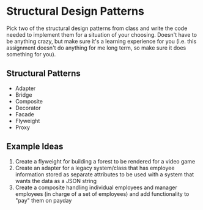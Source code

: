 # Structural Design Patterns

Pick two of the structural design patterns from class and write the code needed to implement them for a situation of your choosing. Doesn't have to be anything crazy, but make sure it's a learning experience for you (i.e. this assignment doesn't do anything for me long term, so make sure it does something for you).

## Structural Patterns

- Adapter
- Bridge
- Composite
- Decorator
- Facade
- Flyweight
- Proxy

## Example Ideas

1. Create a flyweight for building a forest to be rendered for a video game
2. Create an adapter for a legacy system/class that has employee information stored as separate attributes to be used with a system that wants the data as a JSON string
3. Create a composite handling individual employees and manager employees (in charge of a set of employees) and add functionality to "pay" them on payday
